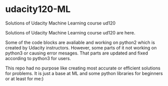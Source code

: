 # udacity120-ML
Solutions of Udacity Machine Learning course ud120

Solutions of Udacity Machine Learning course ud120 are here.

Some of the code blocks are avaliable and working on python2 which is created by Udacity instructors. However, some parts of it not working on python3 or causing error mesages. That parts are updated and fixed according to python3 for users.

This repo had no purpose like creating most accurate or efficient solutions for problems. It is just a base at ML and some python libraries for beginners or at least for me:)
